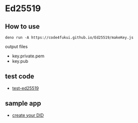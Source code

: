 # Ed25519

## How to use

```
deno run -A https://code4fukui.github.io/Ed25519/makeKey.js
```
output files
- key.private.pem
- key.pub

## test code

- [test-ed25519](https://github.com/taisukef/forge-es/blob/es/examples/test-ed25519.js)

## sample app

- [create your DID](https://code4fukui.github.io/Ed25519/createDID.html)
